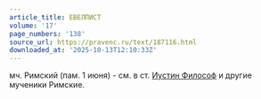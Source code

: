 ```yaml
---
article_title: ЕВЕЛПИСТ
volume: '17'
page_numbers: '138'
source_url: https://pravenc.ru/text/187116.html
downloaded_at: '2025-10-13T12:10:33Z'
---
```


мч. Римский (пам. 1 июня) - см. в ст. [Иустин Философ](<https://pravenc.ru/text/Иустин Философ.html>) и другие мученики Римские.
